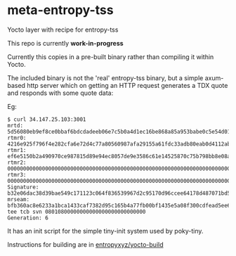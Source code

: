 # meta-entropy-tss

Yocto layer with recipe for entropy-tss

This repo is currently **work-in-progress**

Currently this copies in a pre-built binary rather than compiling it within Yocto.

The included binary is not the 'real' entropy-tss binary, but a simple axum-based http server which on getting an HTTP request generates a TDX quote and responds with some quote data:

Eg: 
```
$ curl 34.147.25.103:3001
mrtd: 5d56080eb9ef8ce0bbaf6bdcdadeeb06e7c5b0a4d1ec16be868a85a953babe0c5e54d01c8e050a54fe1ca078372530d2
rtmr0: 4216e925f796f4e282cfa6e72d4c77a80560987afa29155a61fdc33adb80eab0d4112abd52387e5e25a60deefb8a5287
rtmr1: ef6e5150b2a490970ce987815d89e94ec8057de9e3586c61e14525870c75b798bb8e08a4bda6b9eaa4e7fd283a792f46
rtmr2: 000000000000000000000000000000000000000000000000000000000000000000000000000000000000000000000000
rtmr3: 000000000000000000000000000000000000000000000000000000000000000000000000000000000000000000000000
Signature: b32e06dac38d39bae549c171123c064f836539967d2c95170d96ccee64178d487071bd5c1b8c416d22d7918b6661e72b12f35f563554c42d1c1a8543bbd35841
mrseam: bfb360ac8e6233a1bca1433caf7382d95c165b4a77fb00bf1435e5a08f300cdfead5ee68461afd9b6c728dce7534602d
tee tcb svn 08010800000000000000000000000000
Generation: 6
```

It has an init script for the simple tiny-init system used by poky-tiny.

Instructions for building are in [entropyxyz/yocto-build](https://github.com/entropyxyz/yocto-build)
